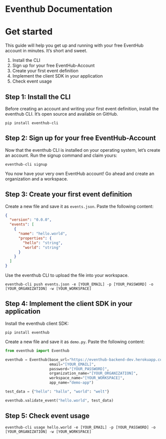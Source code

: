 # Eventhub Documentation

# Get started
This guide will help you get up and running with your free EventHub account in minutes. It’s short and sweet.
1. Install the CLI
2. Sign up for your free EventHub-Account
3. Create your first event definition
4. Implement the client SDK in your application
5. Check event usage
## Step 1: Install the CLI
Before creating an account and writing your first event definition, install the eventhub CLI. It’s open source and available on GitHub.
```
pip install eventhub-cli
```
## Step 2: Sign up for your free EventHub-Account
Now that the eventhub CLI is installed on your operating system, let’s create an account. Run the signup command and claim yours:
```
eventhub-cli signup
```
You now have your very own EventHub account! Go ahead and create an organization and a workspace.
## Step 3: Create your first event definition
Create a new file and save it as `events.json`. Paste the following content:
```json
{
  "version": "0.0.0",
  "events": [
    {
      "name": "hello.world",
      "properties": {
        "hello": "string",
        "world": "string"
      }
    }
  ]
}
```
Use the eventhub CLI to upload the file into your workspace.
```
eventhub-cli push events.json -e [YOUR_EMAIL] -p [YOUR_PASSWORD] -o [YOUR_ORGANIZATION] -w [YOUR_WORKSPACE]
```
## Step 4: Implement the client SDK in your application
Install the eventhub client SDK:
```
pip install eventhub
```
Create a new file and save it as `demo.py`. Paste the following content:
```python
from eventhub import Eventhub

eventhub = Eventhub(base_url="https://eventhub-backend-dev.herokuapp.com/",
                    email="[YOUR_EMAIL]",
                    password="[YOUR_PASSWORD]",
                    organization_name="[YOUR_ORGANIZATION]",
                    workspace_name="[YOUR_WORKSPACE]",
                    app_name="demo-app")

test_data = {"hello": "hallo", "world": "welt"}

eventhub.validate_event("hello.world", test_data)
```
## Step 5: Check event usage
```
eventhub-cli usage hello.world -e [YOUR_EMAIL] -p [YOUR_PASSWORD] -o [YOUR_ORGANIZATION] -w [YOUR_WORKSPACE]
```
